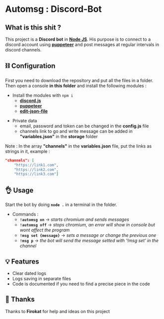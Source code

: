# Automsg : Discord-Bot

## What is this shit ?

This project is a **Discord bot** in **[Node JS](https://nodejs.org/)**. His purpose is to connect to a discord account using **[puppeteer](https://www.npmjs.com/package/puppeteer)** and post messages at regular intervals in discord channels.

## ⛓ Configuration

First you need to download the repository and put all the files in a folder. Then open a console **in this folder** and install the following modules : 

- Install the modules with `npm i`
    * **[discord.js](https://discord.js.org/#/)**
    * **[puppeteer](https://www.npmjs.com/package/puppeteer)**
    * **[edit-json-file](https://www.npmjs.com/package/edit-json-file)**
  
* Private data
  * email, password and token can be changed in the **config.js**  file
  * channels link to go and write message can be added in **"variables.json"**  in the **storage** folder
  
Note : In the array **"channels"** in the **variables.json** file, put the links as strings in it, example :

```JSON
"channels": [
    "https://link1.com",
    "https://link2.com",
    "https://link3.com"]
```


## 👌 Usage

Start the bot by doing **`node .`** in a terminal in the folder.

* Commands :
  * **`!automsg on`** -> _starts chromium and sends messages_
  * **`!automsg off`** -> _stops chromium, an error will show in console but wont affect the program_
  * **`!msg set {message}`** -> _sets a message or change the previous one_
  * **`!msg p`** -> _the bot will send the message setted with '!msg set' in the channel_
  
## 💡 Features

* Clear dated logs
* Logs saving in separate files
* Code is documented if you need to find a precise piece in the code

## 🙏 Thanks
Thanks to **Firokat** for help and ideas on this project

